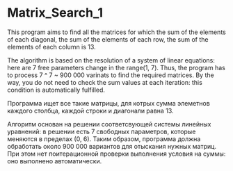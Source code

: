   # Matrix_Search_1
  This program aims to find all the matrices for which the sum of the elements of each diagonal,
the sum of the elements of each row, the sum of the elements of each column is 13.

  The algorithm is based on the resolution of a system of linear equations: 
here are 7 free parameters change in the range(1, 7). Thus, the program has to
process 7 ^ 7 ~ 900 000 varinats to find the required matrices. 
  By the way, you do not need to check the sum values at each iteration: this condition is automatically fulfilled.

  Программа ищет все такие матрицы, для котрых сумма элеметнов каждого столбца, каждой строки и диагонали равна 13.
  
  Алгоритм основан на решении соответсвующей системы линейных уравнений: в решении есть 7 свободных параметров,
которые меняются в пределах (0, 6). Таким образом, программа должна обработать около 900 000 вариантов для отыскания
нужных матриц. При этом нет поитерационной проверки выполнения условия на суммы: оно выполнено автоматически.
